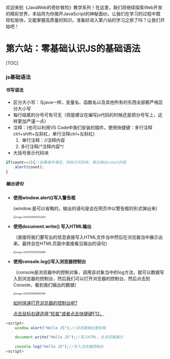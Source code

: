 欢迎来到《JavaWeb的奇妙冒险》教学系列！在这里，我们将继续探索Web开发的精彩世界，本站将为你揭开JavaScript的神秘面纱。让我们在学习的过程中既轻松愉快，又能掌握高质量的知识。准备好进入第六站的学习之旅了吗？让我们开始吧！

# 第六站：零基础认识JS的基础语法

[TOC]



### js基础语法

#### 书写语法

- 区分大小写：与java一样，变量名、函数名以及其他所有的东西全部都严格区分大小写
- 每行结尾的分号可有可无（但是建议在编写js代码的时候还是把分号写上，这样更加严谨一点）
- 注释：(也可以利用VS Code中我们安装的插件，使用快捷键：多行注释ctrl+shift+左斜杠，单行注释ctrl+左斜杠)
  1. ​	单行注释：//注释内容
  2. 多行注释/\*注释内容\*/
- 大括号表示代码块

```js
if(count==3){//如果条件满足，则执行代码块，表示弹出conut的值
	alert(count);
}
```

##### 输出语句

- **使用window.alert()写入警告框**

  (window.是可以省略的，输出的语句是会在网页中以警告框的形式弹出来)

  <img src="C:\Users\14214\AppData\Roaming\Typora\typora-user-images\image-20230708155252429.png" alt="image-20230708155252429" style="zoom:50%;" />

- **使用document.write()  写入HTML输出**

  （直接将我们要写出的信息直接写入HTML文件当中然后在浏览器当中展示出来，最终会在HTML页面中直接看见输出的语句）

  <img src="C:\Users\14214\AppData\Roaming\Typora\typora-user-images\image-20230708155355468.png" alt="image-20230708155355468" style="zoom:50%;" />

- **使用console.log()写入浏览器控制台**

  （console是浏览器中的控制对象，调用该对象当中的log方法，就可以数据写入到浏览器的控制台，然后我们可以打开浏览器的控制台，然后点击到Console，看到我们输出的数据）

  <img src="C:\Users\14214\AppData\Roaming\Typora\typora-user-images\image-20230708155640189.png" alt="image-20230708155640189" style="zoom:50%;" />

  <u>如何快速打开浏览器的控制台呢?</u>

  <u>点击鼠标右键选择"检查"或者点击快捷键F12。</u>

```javascript
<script>
	window.alert("Hello JS");//浏览器弹出警告框
	
	document.write("Hello JS");//写入HTML，在浏览器展示
	
	console.log("Hello JS");//写入浏览器控制台
<script>
```

